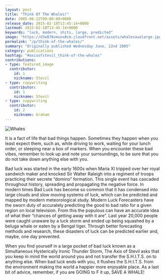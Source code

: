 ```yaml
---
layout: post
title: "Think Of The Whales!"
date: 2005-06-22T00:00:00+0000
release_date: 2015-02-18T13:45:14+0000
lastmod: 2015-02-18T13:45:14+0000
keywords: "luck, modern, shits, large, predicted"
image: "https://d3e878vmunx8cm.cloudfront.net/assets/whalesavelarge.jpg"
permalink: "/p/think-of-the-whales/"
summary: "Originally published Wednesday June, 22nd 2005"
category: publications
hashtag: "#axisofstevil_think-of-the-whales"
contributions:
- type: featured_image
  contributor:
    id: 1
    nickname: Stevil
- type: copywriting
  contributor:
    id: 1
    nickname: Stevil
- type: copywriting
  contributor:
    id: 2
    nickname: Graham
---
```


[id_1]: https://d3e878vmunx8cm.cloudfront.net/assets/whalesavelarge.jpg "Whales"
![Whales][id_1]

It is a fact of life that bad things happen. Sometimes they happen when you least expect them, such as, while driving to work, waiting for your lunch order, or sleeping near a box of markers. When you encounter these bad vibes, remember to look up and note your surroundings, to be sure that you do not take down anything else with you.

Bad luck was started in the early 1600s when Maria XI tripped over her royal sandwich maker and knocked Sir Walter Raleigh into a regiment of troops practicing their secrete “domino” formation. This single event has cascaded throughout history, spreading and propagating the negative force. In modern times Bad Luck has become so common that it has condensed into large clouds and slow moving systems of luck, which can be predicted and mapped by modern meteorological study. Modern Luck Forecasters have the sworn duty of accurately predicting the good to bad ratio for a given region on local television. From this the populous can have an accurate idea of what their “chances of getting away with it are”. Last year 20,000 people were caught unaware by a luck storm and ended up being squashed by a beluga whale or eaten by a Bengal tiger. Through better forecasting methods and research, these disasters of luck can be predicted earlier and, maybe, one day prevented.

When you find yourself in a large pocket of bad luck known as a Simultaneous Hysterically Ironic Thunder Storm, The Axis of Stevil asks that you keep in mind the world around you and not transfer the S.H.I.T.S. on to anything else. When bad luck ends with you, it flushes the S.H.I.T.S. from the environment making the world a happier more enjoyable place. As a last bit of advice, remember, if you are GOING to F it up, SAVE A WHALE!
